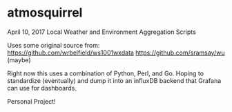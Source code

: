 # atmosquirrel
April 10, 2017
Local Weather and Environment Aggregation Scripts

Uses some original source from:
https://github.com/wrbelfield/ws1001wxdata
https://github.com/sramsay/wu (maybe)

Right now this uses a combination of Python, Perl, and Go.
Hoping to standardize (eventually) and dump it into an influxDB
backend that Grafana can use for dashboards.

Personal Project!
